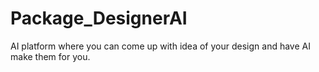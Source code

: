 # Package_DesignerAI
AI platform where you can come up with idea of your design and have AI make them for you.

